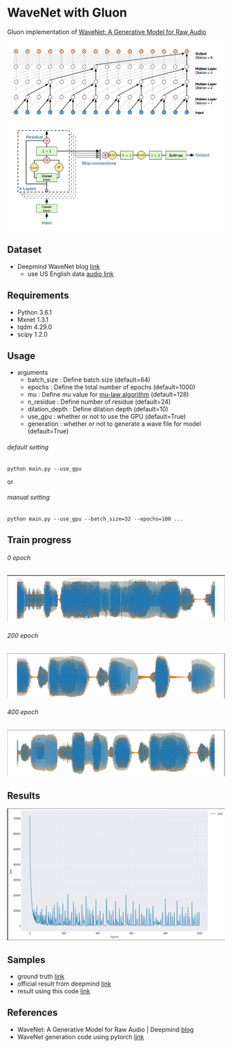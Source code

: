 # WaveNet with Gluon

Gluon implementation of [WaveNet: A Generative Model for Raw Audio](https://arxiv.org/abs/1609.03499)

![net_structure1](assets/net_struc1.png)
![net_structure2](assets/net_struc2.png)

## Dataset
- Deepmind WaveNet blog [link](https://deepmind.com/blog/wavenet-generative-model-raw-audio/)
   - use US English data [audio link](https://storage.googleapis.com/deepmind-media/pixie/us-english/parametric-2.wav)

## Requirements
- Python 3.6.1
- Mxnet 1.3.1
- tqdm 4.29.0
- scipy 1.2.0


## Usage

- arguments
  - batch_size : Define batch size (default=64)
  - epochs : Define the total number of epochs (default=1000)
  - mu : Define mu value for [mu-law algorithm](https://en.wikipedia.org/wiki/%CE%9C-law_algorithm) (default=128)
  - n_residue : Define number of residue (default=24)
  - dilation_depth : Define dilation depth (default=10)
  - use_gpu : whether or not to use the GPU (default=True)
  - generation : whether or not to generate a wave file for model (default=True)

###### default setting
```
python main.py --use_gpu
``` 
or

###### manual setting
```
python main.py --use_gpu --batch_size=32 --epochs=100 ...
```
## Train progress
###### 0 epoch
![epoch0](assets/progress_epoch0.png)

###### 200 epoch
![epoch200](assets/progress_epoch200.png)

###### 400 epoch
![epoch400](assets/progress_epoches400.png)


## Results
![perf_loss](assets/loss.png)


## Samples
- ground truth [link](https://soundcloud.com/seung-hwan-jung-375239472/us-english-ground-truth)
- official result from deepmind [link](https://soundcloud.com/seung-hwan-jung-375239472/official-result-from-deepmind)
- result using this code [link](https://soundcloud.com/seung-hwan-jung-375239472/wavenet-gen-rst)

## References
- WaveNet: A Generative Model for Raw Audio | Deepmind [blog](https://deepmind.com/blog/wavenet-generative-model-raw-audio/)
- WaveNet generation code using pytorch [link](https://gist.github.com/lirnli/4282fcdfb383bb160cacf41d8c783c70#file-pytorch-wavenet-ipynb)

